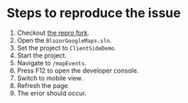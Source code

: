 # Steps to reproduce the issue

1. Checkout [the repro fork](https://github.com/StickieBE/BlazorGoogleMaps.git).
2. Open the `BlazorGoogleMaps.sln`.
3. Set the project to `ClientSideDemo`.
4. Start the project.
5. Navigate to `/mapEvents`.
6. Press F12 to open the developer console.
7. Switch to mobile view.
8. Refresh the page.
9. The error should occur.